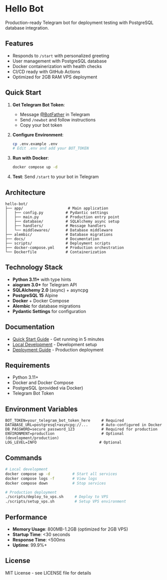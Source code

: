# Hello Bot

Production-ready Telegram bot for deployment testing with PostgreSQL database integration.

## Features

- Responds to `/start` with personalized greeting
- User management with PostgreSQL database
- Docker containerization with health checks
- CI/CD ready with GitHub Actions
- Optimized for 2GB RAM VPS deployment

## Quick Start

1. **Get Telegram Bot Token**:

   - Message [@BotFather](https://t.me/botfather) in Telegram
   - Send `/newbot` and follow instructions
   - Copy your bot token

2. **Configure Environment**:

   ```bash
   cp .env.example .env
   # Edit .env and add your BOT_TOKEN
   ```

3. **Run with Docker**:

   ```bash
   docker compose up -d
   ```

4. **Test**: Send `/start` to your bot in Telegram

## Architecture

```
hello-bot/
├── app/                    # Main application
│   ├── config.py          # Pydantic settings
│   ├── main.py            # Production entry point
│   ├── database/          # SQLAlchemy async setup
│   ├── handlers/          # Message handlers
│   └── middlewares/       # Database middleware
├── alembic/               # Database migrations
├── docs/                  # Documentation
├── scripts/               # Deployment scripts
├── docker-compose.yml     # Production orchestration
└── Dockerfile             # Containerization
```

## Technology Stack

- **Python 3.11+** with type hints
- **aiogram 3.0+** for Telegram API
- **SQLAlchemy 2.0** (async) + asyncpg
- **PostgreSQL 15** Alpine
- **Docker** + Docker Compose
- **Alembic** for database migrations
- **Pydantic Settings** for configuration

## Documentation

- [Quick Start Guide](docs/QUICK_START.md) - Get running in 5 minutes
- [Local Development](docs/LOCAL_DEVELOPMENT.md) - Development setup
- [Deployment Guide](docs/DEPLOYMENT.md) - Production deployment

## Requirements

- Python 3.11+
- Docker and Docker Compose
- PostgreSQL (provided via Docker)
- Telegram Bot Token

## Environment Variables

```env
BOT_TOKEN=your_telegram_bot_token_here     # Required
DATABASE_URL=postgresql+asyncpg://...      # Auto-configured in Docker
DB_PASSWORD=secure_password_123            # Required for production
ENVIRONMENT=production                     # Optional (development/production)
LOG_LEVEL=INFO                            # Optional
```

## Commands

```bash
# Local development
docker compose up -d          # Start all services
docker compose logs -f        # View logs
docker compose down           # Stop services

# Production deployment
./scripts/deploy_to_vps.sh     # Deploy to VPS
./scripts/setup_vps.sh         # Setup VPS environment
```

## Performance

- **Memory Usage**: 800MB-1.2GB (optimized for 2GB VPS)
- **Startup Time**: <30 seconds
- **Response Time**: <500ms
- **Uptime**: 99.9%+

## License

MIT License - see LICENSE file for details
